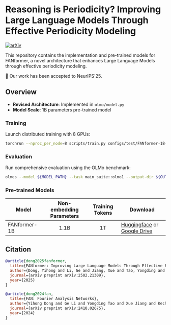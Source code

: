 # Reasoning is Periodicity? Improving Large Language Models Through Effective Periodicity Modeling

[![arXiv](https://img.shields.io/badge/arXiv-2502.21309-b31b1b.svg)](https://arxiv.org/abs/2502.21309)

This repository contains the implementation and pre-trained models for FANformer, a novel architecture that enhances Large Language Models through effective periodicity modeling.

🎉 Our work has been accepted to NeurIPS'25.

## Overview
- **Revised Architecture**: Implemented in `olmo/model.py`
- **Model Scale**: 1B parameters pre-trained model

### Training
Launch distributed training with 8 GPUs:
```bash
torchrun --nproc_per_node=8 scripts/train.py configs/test/FANformer-1B-pretrain.yaml
```

### Evaluation
Run comprehensive evaluation using the OLMo benchmark:
```bash
olmes --model ${MODEL_PATH} --task main_suite::olmo1 --output-dir ${OUTPUT_DIR}
```


### Pre-trained Models
| Model          | Non-embedding Parameters | Training Tokens | Download |
|----------------|:------------:|:-----------------:|----------|
| FANformer-1B   | 1.1B       | 1T | [Huggingface](https://huggingface.co/dongyh/FANformer-1B) or [Google Drive](https://drive.google.com/drive/folders/1lwxxPskEwp5tA2CImITOhiaugGFEVJAs?usp=drive_link) |



## Citation
```bibtex
@article{dong2025fanformer,
  title={FANformer: Improving Large Language Models Through Effective Periodicity Modeling},
  author={Dong, Yihong and Li, Ge and Jiang, Xue and Tao, Yongding and Zhang, Kechi and Zhu, Hao and Liu, Huanyu and Ding, Jiazheng and Li, Jia and Deng, Jinliang and Mei, Hong},
  journal={arXiv preprint arXiv:2502.21309},
  year={2025}
}

@article{dong2024fan,
  title={FAN: Fourier Analysis Networks},
  author={Yihong Dong and Ge Li and Yongding Tao and Xue Jiang and Kechi Zhang and Jia Li and Jing Su and Jun Zhang and Jingjing Xu},
  journal={arXiv preprint arXiv:2410.02675},
  year={2024}
}
```
